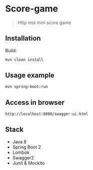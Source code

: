 # Score-game
> Http rest mini score game

## Installation

Build:
```sh
mvn clean install
```
## Usage example

```sh
mvn spring-boot:run
```

## Access in browser

```sh
http://localhost:8080/swagger-ui.html
```

## Stack
- Java 8
- Spring Boot 2
- Lombok
- Swagger2
- Junit & Mockito

